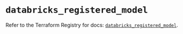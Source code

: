 # `databricks_registered_model`

Refer to the Terraform Registry for docs: [`databricks_registered_model`](https://registry.terraform.io/providers/databricks/databricks/1.36.0/docs/resources/registered_model).
